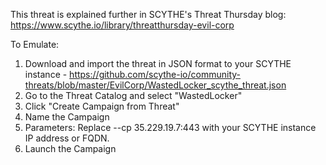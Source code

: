 
This threat is explained further in SCYTHE's Threat Thursday blog: https://www.scythe.io/library/threatthursday-evil-corp

To Emulate:

1. Download and import the threat in JSON format to your SCYTHE instance - https://github.com/scythe-io/community-threats/blob/master/EvilCorp/WastedLocker_scythe_threat.json
2. Go to the Threat Catalog and select "WastedLocker"
3. Click "Create Campaign from Threat"
4. Name the Campaign
5. Parameters: Replace --cp 35.229.19.7:443 with your SCYTHE instance IP address or FQDN.
4. Launch the Campaign

